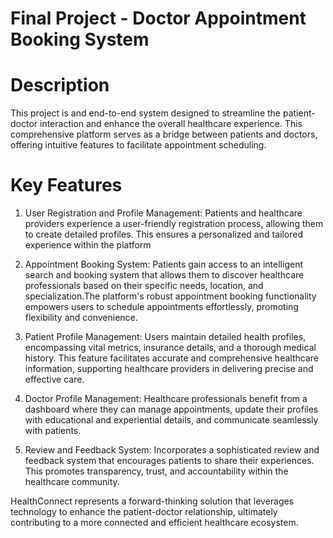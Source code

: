 # Final Project - Doctor Appointment Booking System

# Description
This project is and end-to-end system designed to streamline the patient-doctor interaction and enhance the overall healthcare experience. This comprehensive platform serves as a bridge between patients and doctors, offering intuitive features to facilitate appointment scheduling.

# Key Features
1) User Registration and Profile Management: Patients and healthcare providers experience a user-friendly registration process, allowing them to create detailed profiles. This ensures a personalized and tailored experience within the platform

2) Appointment Booking System: Patients gain access to an intelligent search and booking system that allows them to discover healthcare professionals based on their specific needs, location, and specialization.The platform's robust appointment booking functionality empowers users to schedule appointments effortlessly, promoting flexibility and convenience.

3) Patient Profile Management: Users maintain detailed health profiles, encompassing vital metrics, insurance details, and a thorough medical history. This feature facilitates accurate and comprehensive healthcare information, supporting healthcare providers in delivering precise and effective care.

4) Doctor Profile Management: Healthcare professionals benefit from a dashboard where they can manage appointments, update their profiles with educational and experiential details, and communicate seamlessly with patients.

5) Review and Feedback System: Incorporates a sophisticated review and feedback system that encourages patients to share their experiences. This promotes transparency, trust, and accountability within the healthcare community.

HealthConnect represents a forward-thinking solution that leverages technology to enhance the patient-doctor relationship, ultimately contributing to a more connected and efficient healthcare ecosystem.